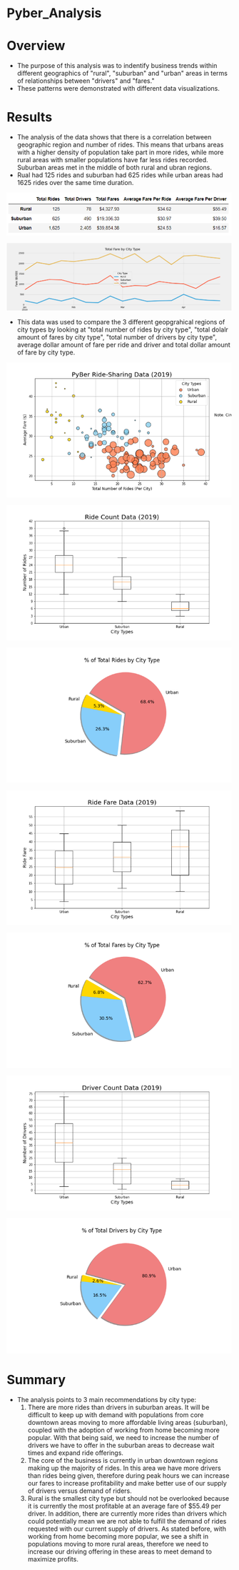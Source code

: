 # Pyber_Analysis

# Overview
* The purpose of this analysis was to indentify business trends within different geographics of "rural", "suburban" and "urban" areas in terms of relationships between "drivers" and "fares."
* These patterns were demonstrated with different data visualizations.

# Results
* The analysis of the data shows that there is a correlation between geographic region and number of rides. This means that urbans areas with a higher density of population take part in more rides, while more rural areas with smaller populations have far less rides recorded. Suburban areas met in the middle of both rural and ubran regions.
* Rual had 125 rides and suburban had 625 rides while urban areas had 1625 rides over the same time duration.

![goals](/analysis/ride_summary.PNG)

![goals](/analysis/Pyber_fare_summary.png)

* This data was used to compare the 3 different geopgrahical regions of city types by looking at "total number of rides by city type", "total dolalr amount of fares by city type", "total number of drivers by city type", average dollar amount of fare per ride and driver and total dollar amount of fare by city type.

![goals](Fig1.png)

![goals](Fig2.png)

![goals](Fig6.png)

![goals](Fig3.png)

![goals](Fig5.png)

![goals](Fig4.png)

![goals](Fig7.png)



# Summary
* The analysis points to 3 main recommendations by city type:
    1. There are more rides than drivers in suburban areas. It will be difficult to keep up with demand with populations from core downtown areas moving to more affordable living areas (suburban), coupled with the adoption of working from home becoming more popular. With that being said, we need to increase the number of drivers we have to offer in the suburban areas to decrease wait times and expand ride offerings. 
    2. The core of the business is currently in urban downtown regions making up the majority of rides. In this area we have more drivers than rides being given, therefore during peak hours we can increase our fares to increase profitability and make better use of our supply of drivers versus demand of riders.
    3. Rural is the smallest city type but should not be overlooked because it is currently the most profitable at an average fare of $55.49 per driver. In addition, there are currently more rides than drivers which could potentially mean we are not able to fulfill the demand of rides requested with our current supply of drivers. As stated before, with working from home becoming more popular, we see a shift in populations moving to more rural areas, therefore we need to increase our driving offering in these areas to meet demand to maximize profits.
